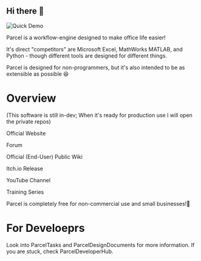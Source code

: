 ## Hi there 👋

![Quick Demo](https://youtu.be/yEHaf_4y5AE)

Parcel is a workflow-engine designed to make office life easier!

It's direct "competitors" are Microsoft Excel, MathWorks MATLAB, and Python - though different tools are designed for different things.

Parcel is designed for non-programmers, but it's also intended to be as extensible as possible 😆

<!--

**Here are some ideas to get you started:**

🙋‍♀️ A short introduction - what is your organization all about?
🌈 Contribution guidelines - how can the community get involved?
👩‍💻 Useful resources - where can the community find your docs? Is there anything else the community should know?
🍿 Fun facts - what does your team eat for breakfast?
🧙 Remember, you can do mighty things with the power of [Markdown](https://docs.github.com/github/writing-on-github/getting-started-with-writing-and-formatting-on-github/basic-writing-and-formatting-syntax)
-->

# Overview

(This software is still in-dev; When it's ready for production use I will open the private repos)

Official Website

Forum

Official (End-User) Public Wiki

Itch.io Release

YouTube Channel

Training Series

Parcel is completely free for non-commercial use and small businesses!🎉

# For Develoeprs

Look into ParcelTasks and ParcelDesignDocuments for more information. If you are stuck, check ParcelDeveloperHub.
